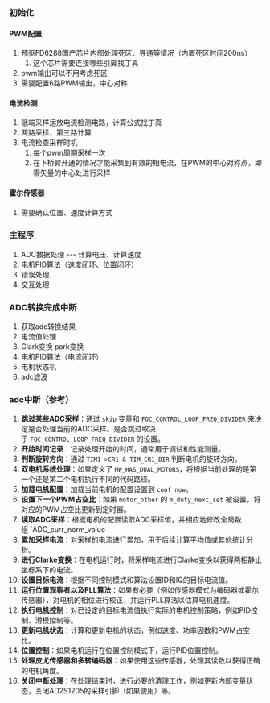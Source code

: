 ### 初始化
#### PWM配置
1. 预驱FD6288国产芯片内部处理死区、导通等情况（内置死区时间200ns）
	1. 这个芯片需要连接哪些引脚找丁真
2. pwm输出可以不用考虑死区
3. 需要配置6路PWM输出，中心对称
#### 电流检测
1. 低端采样运放电流检测电路，计算公式找丁真
2. 两路采样，第三路计算
3. 电流检查采样时机 
	1. 每个pwm周期采样一次
	2. 在下桥臂开通的情况才能采集到有效的相电流，在PWM的中心对称点，即零矢量的中心处进行采样
#### 霍尔传感器
1. 需要确认位置、速度计算方式

### 主程序
1. ADC数据处理 --- 计算电压、计算速度
2. 电机PID算法（速度闭环、位置闭环）
3. 错误处理
4. 交互处理

### ADC转换完成中断
1. 获取adc转换结果
2. 电流值处理
3. Clark变换 park变换
4. 电机PID算法（电流闭环）
5. 电机状态机
6. adc滤波
### adc中断（参考）
1. **跳过某些ADC采样**：通过 `skip` 变量和 `FOC_CONTROL_LOOP_FREQ_DIVIDER` 来决定是否处理当前的ADC采样。是否跳过取决于 `FOC_CONTROL_LOOP_FREQ_DIVIDER` 的设置。
2. **开始时间记录**：记录处理开始的时间，通常用于调试和性能测量。
3. **判断旋转方向**：通过 `TIM1->CR1 & TIM_CR1_DIR` 判断电机的旋转方向。
4. **双电机系统处理**：如果定义了 `HW_HAS_DUAL_MOTORS`，将根据当前处理的是第一个还是第二个电机执行不同的代码路径。
5. **加载电机配置**：加载当前电机的配置设置到 `conf_now`。
6. **设置下一个PWM占空比**：如果 `motor_other` 的 `m_duty_next_set` 被设置，将对应的PWM占空比更新到定时器。
7. **读取ADC采样**：根据电机的配置读取ADC采样值，并相应地修改全局数组 `ADC_curr_norm_value
8. **累加采样电流**：对采样的电流进行累加，用于后续计算平均值或其他统计分析。
9. **进行Clarke变换**：在电机运行时，将采样电流进行Clarke变换以获得两相静止坐标系下的电流。
10. **设置目标电流**：根据不同控制模式和算法设置ID和IQ的目标电流值。
11. **运行位置观察者以及PLL算法**：如果有必要（例如传感器模式为编码器或霍尔传感器），对电机的相位进行校正，并运行PLL算法以估算电机速度。
12. **执行电机控制**：对已设定的目标电流值执行实际的电机控制策略，例如PID控制、滑模控制等。
13. **更新电机状态**：计算和更新电机的状态，例如速度、功率因数和PWM占空比。
14. **位置控制**：如果电机运行在位置控制模式下，运行PID位置控制。
15. **处理皮尤传感器和多转编码器**：如果使用这些传感器，处理其读数以获得正确的电机角度。
16. **关闭中断处理**：在处理结束时，进行必要的清理工作，例如更新内部变量状态，关闭AD2S1205的采样引脚（如果使用）等。


